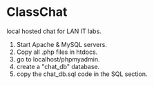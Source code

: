 # ClassChat
local hosted chat for LAN IT labs.

1. Start Apache & MySQL servers.
2. Copy all .php files in htdocs.
3. go to localhost/phpmyadmin.
4. create a "chat_db" database.
5. copy the chat_db.sql code in the SQL section.
